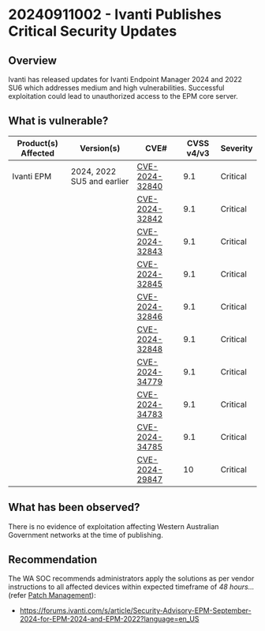 # 20240911002 - Ivanti Publishes Critical Security Updates

## Overview

Ivanti has released updates for Ivanti Endpoint Manager 2024 and 2022 SU6 which addresses medium and high vulnerabilities. Successful exploitation could lead to unauthorized access to the EPM core server.

## What is vulnerable?

|  **Product(s) Affected**  | **Version(s)**             | **CVE#**                                                           | **CVSS v4/v3** | **Severity** |
|---------------------------|----------------------------|--------------------------------------------------------------------|----------------|--------------|
|  Ivanti EPM               | 2024, 2022 SU5 and earlier |  [CVE-2024-32840](https://nvd.nist.gov/vuln/detail/CVE-2024-32840) |  9.1           |  Critical    |
|                           |                            |  [CVE-2024-32842](https://nvd.nist.gov/vuln/detail/CVE-2024-32842) |  9.1           |  Critical    |
|                           |                            |  [CVE-2024-32843](https://nvd.nist.gov/vuln/detail/CVE-2024-32843) |  9.1           |  Critical    |
|                           |                            |  [CVE-2024-32845](https://nvd.nist.gov/vuln/detail/CVE-2024-32845) |  9.1           |  Critical    |
|                           |                            |  [CVE-2024-32846](https://nvd.nist.gov/vuln/detail/CVE-2024-32846) |  9.1           |  Critical    |
|                           |                            |  [CVE-2024-32848](https://nvd.nist.gov/vuln/detail/CVE-2024-32848) |  9.1           |  Critical    |
|                           |                            |  [CVE-2024-34779](https://nvd.nist.gov/vuln/detail/CVE-2024-34779) |  9.1           |  Critical    |
|                           |                            |  [CVE-2024-34783](https://nvd.nist.gov/vuln/detail/CVE-2024-34783) |  9.1           |  Critical    |
|                           |                            |  [CVE-2024-34785](https://nvd.nist.gov/vuln/detail/CVE-2024-34785) |  9.1           |  Critical    |
|                           |                            |  [CVE-2024-29847](https://nvd.nist.gov/vuln/detail/CVE-2024-29847) |  10            |  Critical    |

## What has been observed?

There is no evidence of exploitation affecting Western Australian Government networks at the time of publishing.

## Recommendation

The WA SOC recommends administrators apply the solutions as per vendor instructions to all affected devices within expected timeframe of *48 hours...* (refer [Patch Management](../guidelines/patch-management.md)):

- <https://forums.ivanti.com/s/article/Security-Advisory-EPM-September-2024-for-EPM-2024-and-EPM-2022?language=en_US>

